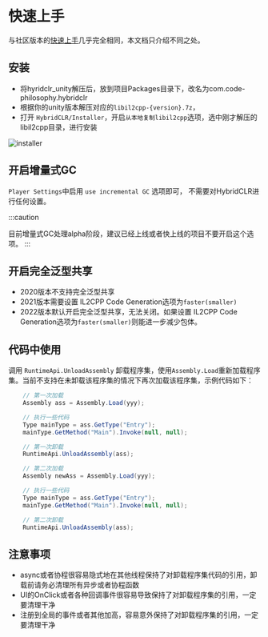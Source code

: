 # 快速上手

与社区版本的[快速上手](../../beginner/quickstart.md)几乎完全相同，本文档只介绍不同之处。

## 安装

- 将hyridclr_unity解压后，放到项目Packages目录下，改名为com.code-philosophy.hybridclr
- 根据你的unity版本解压对应的`libil2cpp-{version}.7z`，
- 打开 `HybridCLR/Installer`，开启`从本地复制libil2cpp`选项，选中刚才解压的libil2cpp目录，进行安装

![installer](/img/hybridclr/ultimate-installer.jpg)


## 开启增量式GC


`Player Settings`中启用 `use incremental GC` 选项即可， 不需要对HybridCLR进行任何设置。

:::caution

目前增量式GC处理alpha阶段，建议已经上线或者快上线的项目不要开启这个选项。
:::

## 开启完全泛型共享

- 2020版本不支持完全泛型共享
- 2021版本需要设置 IL2CPP Code Generation选项为`faster(smaller)`
- 2022版本默认开启完全泛型共享，无法关闭。如果设置 IL2CPP Code Generation选项为`faster(smaller)`则能进一步减少包体。

## 代码中使用

调用 `RuntimeApi.UnloadAssembly` 卸载程序集，使用`Assembly.Load`重新加载程序集。当前不支持在未卸载该程序集的情况下再次加载该程序集，示例代码如下：

```csharp
    // 第一次加载
    Assembly ass = Assembly.Load(yyy);

    // 执行一些代码
    Type mainType = ass.GetType("Entry");
    mainType.GetMethod("Main").Invoke(null, null);

    // 第一次卸载
    RuntimeApi.UnloadAssembly(ass);

    // 第二次加载
    Assembly newAss = Assembly.Load(yyy);

    // 执行一些代码
    Type mainType = ass.GetType("Entry");
    mainType.GetMethod("Main").Invoke(null, null);

    // 第二次卸载
    RuntimeApi.UnloadAssembly(ass);
```

## 注意事项

- async或者协程很容易隐式地在其他线程保持了对卸载程序集代码的引用，卸载前请务必清理所有异步或者协程函数
- UI的OnClick或者各种回调事件很容易导致保持了对卸载程序集的引用，一定要清理干净
- 注册到全局的事件或者其他加高，容易意外保持了对卸载程序集的引用，一定要清理干净